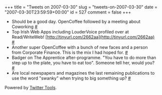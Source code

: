 +++
title = "Tweets on 2007-03-30"
slug = "tweets-on-2007-03-30"
date = "2007-03-30T23:59:59+00:00"
id = 527
comment = false
+++

*   Should be a good day. OpenCoffee followed by a meeting about Coworking [#](http://twitter.com/conoro/statuses/15737791)
*   Top Irish Web Apps including LouderVoice profiled over at Read/WriteWeb! [http://tinyurl.com/2662aa](http://tinyurl.com/2662aa) [#](http://twitter.com/conoro/statuses/15738281)
*   Another super OpenCoffee with a bunch of new faces and a person from Corporate Finance. This is the mix I had hoped for. [#](http://twitter.com/conoro/statuses/15936731)
*   Badger on The Apprentice after-programme. "You have to do more than step up to the plate, you have to eat too". Someone tell her, would you? [#](http://twitter.com/conoro/statuses/16030811)
*   Are local newspapers and magazines the last remaining publications to use the word "swanky" when trying to big something up? [#](http://twitter.com/conoro/statuses/16160531)

Powered by [Twitter Tools](http://alexking.org/projects/wordpress).
